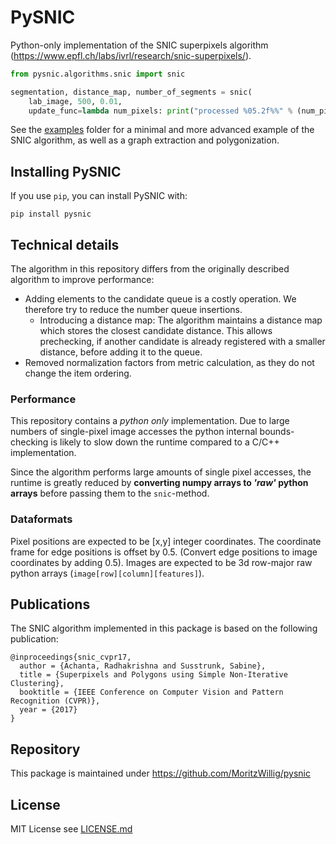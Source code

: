 # PySNIC
Python-only implementation of the SNIC superpixels algorithm (https://www.epfl.ch/labs/ivrl/research/snic-superpixels/).
```python
from pysnic.algorithms.snic import snic

segmentation, distance_map, number_of_segments = snic(
    lab_image, 500, 0.01,
    update_func=lambda num_pixels: print("processed %05.2f%%" % (num_pixels * 100 / number_of_pixels)))
```

See the [examples](pysnic/examples) folder for a minimal and more advanced example of the SNIC algorithm, as well as a
graph extraction and polygonization.

## Installing PySNIC
If you use `pip`, you can install PySNIC with:
```
pip install pysnic
```

## Technical details
The algorithm in this repository differs from the originally described algorithm to improve performance:
* Adding elements to the candidate queue is a costly operation. We therefore try to reduce the number queue insertions.
  * Introducing a distance map: The algorithm maintains a distance map which stores the closest candidate distance. This allows prechecking, if another candidate is already registered with a smaller distance, before adding it to the queue.
* Removed normalization factors from metric calculation, as they do not change the item ordering.

### Performance
This repository contains a *python only* implementation. Due to large numbers of single-pixel image accesses the python
internal bounds-checking is likely to slow down the runtime compared to a C/C++ implementation.

Since the algorithm performs large amounts of single pixel accesses, the runtime is greatly reduced by **converting
numpy arrays to *'raw'* python arrays** before passing them to the `snic`-method.

### Dataformats
Pixel positions are expected to be [x,y] integer coordinates. The coordinate frame for edge positions is offset by 0.5.
(Convert edge positions to image coordinates by adding 0.5). Images are expected to be 3d row-major raw python
arrays (`image[row][column][features]`).

## Publications
The SNIC algorithm implemented in this package is based on the following publication:
```
@inproceedings{snic_cvpr17,
  author = {Achanta, Radhakrishna and Susstrunk, Sabine},
  title = {Superpixels and Polygons using Simple Non-Iterative Clustering},
  booktitle = {IEEE Conference on Computer Vision and Pattern Recognition (CVPR)},
  year = {2017}
}
```

## Repository
This package is maintained under https://github.com/MoritzWillig/pysnic

## License
MIT License see [LICENSE.md](LICENSE.md)

